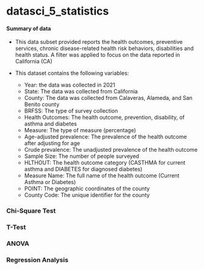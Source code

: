 # datasci_5_statistics
#### Summary of data
- This data subset provided reports the health outcomes, preventive services, chronic disease-related health risk behaviors, disabilities and health status.
A filter was applied to focus on the data reported in California (CA)
- This dataset contains the following variables:

  - Year: the data was collected in 2021
  - State: The data was collected from California
  - County: The data was collected from Calaveras, Alameda, and San Benito county
  - BRFSS: The type of survey collection
  - Health Outcomes: The health outcome, prevention, disability, of asthma and diabetes
  - Measure: The type of measure (percentage)
  - Age-adjusted prevalence: The prevalence of the health outcome after adjusting for age
  - Crude prevalence: The unadjusted prevalence of the health outcome
  - Sample Size: The number of people surveyed
  - HLTHOUT: The health outcome category (CASTHMA for current asthma and DIABETES for diagnosed diabetes)
  - Measure Name: The full name of the health outcome (Current Asthma or Diabetes)
  - POINT: The geographic coordinates of the county
  - County Code: The unique identifier for the county

### Chi-Square Test

### T-Test

### ANOVA

### Regression Analysis 
